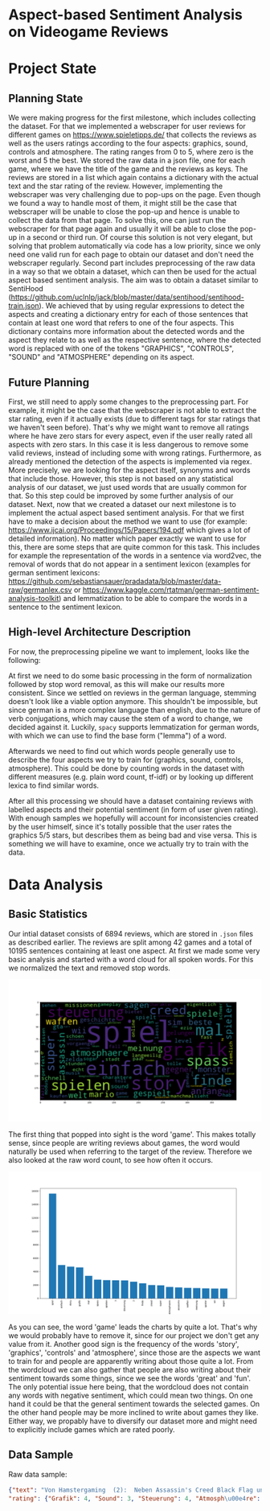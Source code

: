 # Aspect-based Sentiment Analysis on Videogame Reviews
# Project State

## Planning State 

We were making progress for the first milestone, which includes collecting the dataset. For that we implemented a webscraper for user reviews for different games on https://www.spieletipps.de/ that collects the reviews as well as the users ratings according to the four aspects: graphics, sound, controls and atmosphere. The rating ranges from 0 to 5, where zero is the worst and 5 the best.
We stored the raw data in a json file, one for each game, where we have the title of the game and the reviews as keys. The reviews are stored in a list which again contains a dictionary with the actual text and the star rating of the review. However, implementing the webscraper was very challenging due to pop-ups on the page. Even though we found a way to handle most of them, it might still be the case that webscraper will be unable to close the pop-up and hence is unable to collect the data from that page. To solve this, one can just run the webscraper for that page again and usually it will be able to close the pop-up in a second or third run. Of course this solution is not very elegant, but solving that problem automatically via code has a low priority, since we only need one valid run for each page to obtain our dataset and don't need the webscraper regularly.
Second part includes preprocessing of the raw data in a way so that we obtain a dataset, which can then be used for the actual aspect based sentiment analysis. The aim was to obtain a dataset similar to SentiHood (https://github.com/uclnlp/jack/blob/master/data/sentihood/sentihood-train.json). We achieved that by using regular expressions to detect the aspects and creating a dictionary entry for each of those sentences that contain at least one word that refers to one of the four aspects. This dictionary contains more information about the detected words and the aspect they relate to as well as the respective sentence, where the detected word is replaced with one of the tokens "GRAPHICS", "CONTROLS", "SOUND" and "ATMOSPHERE" depending on its aspect.


## Future Planning

First, we still need to apply some changes to the preprocessing part. For example, it might be the case that the webscraper is not able to extract the star rating, even if it actually exists (due to different tags for star ratings that we haven't seen before). That's why we might want to remove all ratings where he have zero stars for every aspect, even if the user really rated all aspects with zero stars. In this case it is less dangerous to remove some valid reviews, instead of including some with wrong ratings.
Furthermore, as already mentioned the detection of the aspects is implemented via regex. More precisely, we are looking for the aspect itself, synonyms and words that include those. However, this step is not based on any statistical analysis of our dataset, we just used words that are usually common for that. So this step could be improved by some further analysis of our dataset.
Next, now that we created a dataset our next milestone is to implement the actual aspect based sentiment analysis. For that we first have to make a decision about the method we want to use (for example: https://www.ijcai.org/Proceedings/15/Papers/194.pdf which gives a lot of detailed information). No matter which paper exactly we want to use for this, there are some steps that are quite common for this task. This includes for example the representation of the words in a sentence via word2vec, the removal of words that do not appear in a sentiment lexicon (examples for german sentiment lexicons: https://github.com/sebastiansauer/pradadata/blob/master/data-raw/germanlex.csv or https://www.kaggle.com/rtatman/german-sentiment-analysis-toolkit) and lemmatization to be able to compare the words in a sentence to the sentiment lexicon.


## High-level Architecture Description

For now, the preprocessing pipeline we want to implement, looks like the following:

 At first we need to do some basic processing in the form of normalization followed by stop word removal, as this will make our results more consistent. Since we settled on reviews in the german language, stemming doesn't look like a viable option anymore. This shouldn't be impossible, but since german is a more complex language than english, due to the nature of verb conjugations, which may cause the stem of a word to change, we decided against it. Luckily, `spacy` supports lemmatization for german words, with which we can use to find the base form ("lemma") of a word.

Afterwards we need to find out which words people generally use to describe the four aspects we try to train for (graphics, sound, controls, atmosphere). This could be done by counting words in the dataset with different measures (e.g. plain word count, tf-idf) or by looking up different lexica to find similar words.

After all this processing we should have a dataset containing reviews with labelled aspects and their potential sentiment (in form of user given rating). With enough samples we hopefully will account for inconsistencies created by the user himself, since it's totally possible that the user rates the graphics 5/5 stars, but describes them as being bad and vise versa. This is something we will have to examine, once we actually try to train with the data.


# Data Analysis

## Basic Statistics

Our intial dataset consists of 6894 reviews, which are stored in `.json` files as described earlier. The reviews are split among 42 games and a total of 10195 sentences containing at least one aspect.
At first we made some very basic analysis and started with a word cloud for all spoken words. For this we normalized the text and removed stop words.

![Word Cloud](src/data/pictures/word_cloud_graph.png)

The first thing that popped into sight is the word 'game'. This makes totally sense, since people are writing reviews about games, the word would naturally be used when referring to the target of the review. Therefore we also looked at the raw word count, to see how often it occurs.

![Word Count](src/data/pictures/most_common.png)

As you can see, the word 'game' leads the charts by quite a lot. That's why we would probably have to remove it, since for our project we don't get any value from it. Another good sign is the frequency of the words 'story', 'graphics', 'controls' and 'atmosphere', since those are the aspects we want to train for and people are apparently writing about those quite a lot. From the wordcloud we can also gather that people are also writing about their sentiment towards some things, since we see the words 'great' and 'fun'. The only potential issue here being, that the wordcloud does not contain any words with negative sentiment, which could mean two things. On one hand it could be that the general sentiment towards the selected games. On the other hand people may be more inclined to write about games they like. Either way, we propably have to diversify our dataset more and might need to explicitly include games which are rated poorly.

## Data Sample
Raw data sample:
```json
{"text": "Von Hamstergaming  (2):  Neben Assassin's Creed Black Flag und Assassin's Creed Rogue geh\u00f6rt dieser Teil zu einer der besten die Story ist ganz in Ordnung daf\u00fcr dass es um Rache geht und die Grafik ist auch sch\u00f6n anzusehen. \nEs geh\u00f6rt mit zu den besten weil man verschiedene Arten von Fortbewegungsm\u00f6glichkeiten hat wie z.B. in Venedig wo man sehr gut mit dem kleinen Boot vorankommt oder Monterigioni wo das Reiten sehr effektiv ist dazu liefert das Spiel noch Rennen mit den Fortbewegungsmitteln wie z.B. einem Kutschenrennen oder das klassische auf den D\u00e4chern h\u00fcpfen.Ist diese Meinung hilfreich?", 
"rating": {"Grafik": 4, "Sound": 3, "Steuerung": 4, "Atmosph\u00e4re": 5}}
```
